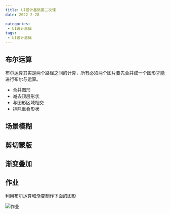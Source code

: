 ```yaml
---
title: UI设计基础第二次课
date: 2022-2-28

categories: 
 - UI设计基础
tags: 
 - UI设计基础
---
```


## 布尔运算

布尔运算其实是两个路径之间的计算，所有必须两个图片要先合并成一个图形才能进行布尔与运算。

- 合并图形
- 减去顶层形状
- 与图形区域相交
- 排除重叠形状

## 场景模糊

## 剪切蒙版

## 渐变叠加

## 作业

利用布尔运算和渐变制作下面的图形

![作业](https://markdown123.oss-cn-beijing.aliyuncs.com/img/%E4%BD%9C%E4%B8%9A.png)